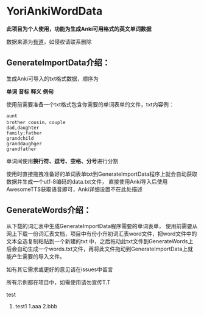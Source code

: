 # YoriAnkiWordData
**此项目为个人使用，功能为生成Anki可用格式的英文单词数据**

数据来源为[有道](https://www.youdao.com/)，如侵权请联系删除



## GenerateImportData介绍：

生成Anki可导入的txt格式数据，顺序为

**单词** **音标** **释义** **例句**

使用前需要准备一个txt格式包含你需要的单词表单的文件，txt内容例：

```
aunt
brother cousin，couple
dad,daughter
family;father
grandchild
granddaughger
grandfather
```

单词间使用**换行符、逗号、空格、分号**进行分割

使用时直接拖拽准备好的单词表单txt到GenerateImportData程序上就会自动获取数据并生成一个utf-8编码的data.txt文件，
直接使用Anki导入后使用AwesomeTTS获取语音即可，Anki详细设置不在此处描述

## GenerateWords介绍：

从下载的词汇表中生成GenerateImportData程序需要的单词表单，
使用前需要从网上下载一份词汇表文档，项目中有份小升初词汇表word文件，把word文件中的文本全选复制粘贴到一个新建的txt
中，之后拖动此txt文件到GenerateWords上后会自动生成一个words.txt文件，再将此文件拖动到GenerateImportData上就能产生需要的导入文件。

如有其它需求或更好的意见请在issues中留言

所有示例都在项目中，如需使用请勿宣传T.T


test
1. test1
  1.aaa
  2.bbb
